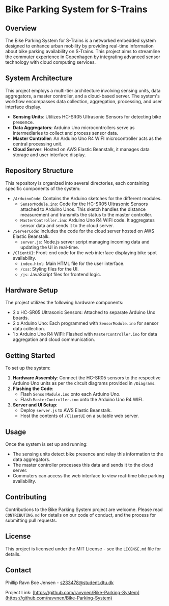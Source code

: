 # Bike Parking System for S-Trains

## Overview
The Bike Parking System for S-Trains is a networked embedded system designed to enhance urban mobility by providing real-time information about bike parking availability on S-Trains. This project aims to streamline the commuter experience in Copenhagen by integrating advanced sensor technology with cloud computing services.

## System Architecture
This project employs a multi-tier architecture involving sensing units, data aggregators, a master controller, and a cloud-based server. The system's workflow encompasses data collection, aggregation, processing, and user interface display.

- **Sensing Units**: Utilizes HC-SR05 Ultrasonic Sensors for detecting bike presence.
- **Data Aggregators**: Arduino Uno microcontrollers serve as intermediaries to collect and process sensor data.
- **Master Controller**: An Arduino Uno R4 WIFI microcontroller acts as the central processing unit.
- **Cloud Server**: Hosted on AWS Elastic Beanstalk, it manages data storage and user interface display.

## Repository Structure
This repository is organized into several directories, each containing specific components of the system:

- `/ArduinoCode`: Contains the Arduino sketches for the different modules.
    - `SensorModule.ino`: Code for the HC-SR05 Ultrasonic Sensors attached to Arduino Unos. This sketch handles the distance measurement and transmits the status to the master controller.
    - `MasterController.ino`: Arduino Uno R4 WIFI code. It aggregates sensor data and sends it to the cloud server.
- `/ServerCode`: Includes the code for the cloud server hosted on AWS Elastic Beanstalk.
    - `server.js`: Node.js server script managing incoming data and updating the UI in real-time.
- `/ClientUI`: Front-end code for the web interface displaying bike spot availability.
    - `index.html`: Main HTML file for the user interface.
    - `/css`: Styling files for the UI.
    - `/js`: JavaScript files for frontend logic.

## Hardware Setup
The project utilizes the following hardware components:

- 2 x HC-SR05 Ultrasonic Sensors: Attached to separate Arduino Uno boards.
- 2 x Arduino Uno: Each programmed with `SensorModule.ino` for sensor data collection.
- 1 x Arduino Uno R4 WIFI: Flashed with `MasterController.ino` for data aggregation and cloud communication.

## Getting Started
To set up the system:

1. **Hardware Assembly**: Connect the HC-SR05 sensors to the respective Arduino Uno units as per the circuit diagrams provided in `/Diagrams`.
2. **Flashing the Code**:
    - Flash `SensorModule.ino` onto each Arduino Uno.
    - Flash `MasterController.ino` onto the Arduino Uno R4 WIFI.
3. **Server and UI Setup**:
    - Deploy `server.js` to AWS Elastic Beanstalk.
    - Host the contents of `/ClientUI` on a suitable web server.

## Usage
Once the system is set up and running:
- The sensing units detect bike presence and relay this information to the data aggregators.
- The master controller processes this data and sends it to the cloud server.
- Commuters can access the web interface to view real-time bike parking availability.

## Contributing
Contributions to the Bike Parking System project are welcome. Please read `CONTRIBUTING.md` for details on our code of conduct, and the process for submitting pull requests.

## License
This project is licensed under the MIT License - see the `LICENSE.md` file for details.

## Contact
Phillip Ravn Boe Jensen - [s233478@student.dtu.dk](mailto:s233478@student.dtu.dk)

Project Link: [https://github.com/ravvnen/Bike-Parking-System](https://github.com/ravvnen/Bike-Parking-System)
